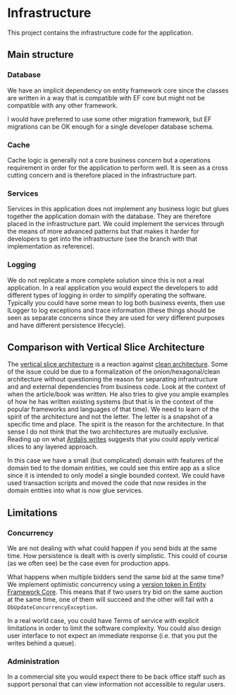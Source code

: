 # Infrastructure

This project contains the infrastructure code for the application.

## Main structure

### Database

We have an implicit dependency on entity framework core since the classes are written in a way that is compatible with
EF core but might not be compatible with any other framework.

I would have preferred to use some other migration framework, but EF migrations can be OK enough for a single developer
database schema.

### Cache

Cache logic is generally not a core business concern but a operations requirement in order for the application to
perform well. It is seen as a cross cutting concern and is therefore placed in the infrastructure part.

### Services

Services in this application does not implement any business logic but glues together the application domain with the
database. They are therefore placed in the infrastructure part. We could implement the services through the means of
more advanced patterns but that makes it harder for developers to get into the infrastructure (see the branch with that
implementation as reference).

### Logging

We do not replicate a more complete solution since this is not a real application. In a real application you would
expect the developers to add different types of logging in order to simplify operating the software. Typically you could
have some mean to log both business events, then use ILogger to log exceptions and trace information (these things
should be seen as separate concerns since they are used for very different purposes and have different persistence
lifecycle).

## Comparison with Vertical Slice Architecture

The [vertical slice architecture](https://web.archive.org/web/20230328220230/https://jimmybogard.com/vertical-slice-architecture/)
is a reaction
against [clean architecture](https://blog.cleancoder.com/uncle-bob/2012/08/13/the-clean-architecture.html).
Some of the issue could be due to a formalization of the onion/hexagonal/clean architecture without questioning the
reason for separating infrastructure and and external dependencies from business code. Look at the context of when the
article/book was written. He also tries to give you ample examples of how he has written existing systems (but that is
in the context of the popular frameworks and languages of that time). We need to learn of the spirit of the architecture
and not the letter. The letter is a snapshot of a specific time and place. The spirit is the reason for the
architecture. In that sense I do not think that the two architectures are mutually exclusive. Reading up on what [Ardalis writes](https://ardalis.com/stories-too-big-%E2%80%93-vertical-slices/) suggests that you could apply vertical slices to any layered approach.

In this case we have a small (but complicated) domain with features of the domain tied to the domain entities, we could
see
this entire app as a slice since it is intended to only model a single bounded context. We could have used transaction
scripts
and moved the code that now resides in the domain entities into what is now glue services.

## Limitations

### Concurrency

We are not dealing with what could happen if you send bids at the same time. How persistence is dealt with is overly simplistic. This could of course (as we often see) be the case even for production apps.

What happens when multiple bidders send the same bid at the same time? We implement optimistic concurrency using a [version token in Entity Framework Core](https://learn.microsoft.com/en-us/ef/core/saving/concurrency?tabs=fluent-api). This means that if two users try bid on the same auction at the same time, one of them will succeed and the other will fail with a `DbUpdateConcurrencyException`.

In a real world case, you could have Terms of service with explicit limitations in order to limit the software complexity. You could also design user interface to not expect an immediate response (i.e. that you put the writes behind a queue).

### Administration

In a commercial site you would expect there to be back office staff such as support personal that can view information not accessible to regular users.
